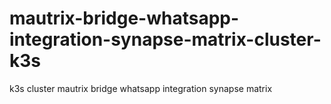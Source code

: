 # mautrix-bridge-whatsapp-integration-synapse-matrix-cluster-k3s
k3s cluster mautrix bridge whatsapp integration synapse matrix 

